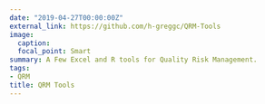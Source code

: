 ```yaml
---
date: "2019-04-27T00:00:00Z"
external_link: https://github.com/h-greggc/QRM-Tools
image:
  caption: 
  focal_point: Smart
summary: A Few Excel and R tools for Quality Risk Management.
tags:
- QRM
title: QRM Tools
---
```

